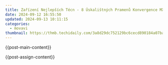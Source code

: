 ```yaml
---
title: Zařízení Nejlepších Técn - 8 Úskalištných Pramenů Konvergence MXF Do MP4 Na Operační Systémy Mac I Windows
date: 2024-09-12 16:55:50
updated: 2024-09-13 10:11:15
categories:
  - movavi
thumbnail: https://thmb.techidaily.com/3a8d29dc752129bc6cecd890184a07ba60927370b95afc8af67003c49b108b72.jpg
---
```


{{post-main-content}}

<ins class="adsbygoogle"
     style="display:block"
     data-ad-format="autorelaxed"
     data-ad-client="ca-pub-7571918770474297"
     data-ad-slot="1223367746"></ins>

{{post-assign-content}}

<ins class="adsbygoogle"
     style="display:block"
     data-ad-client="ca-pub-7571918770474297"
     data-ad-slot="8358498916"
     data-ad-format="auto"
     data-full-width-responsive="true"></ins>

